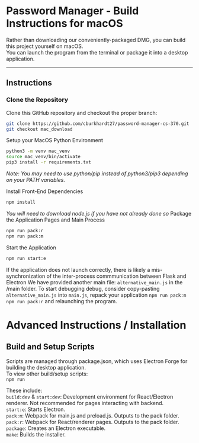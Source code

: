 # Password Manager - Build Instructions for macOS

Rather than downloading our conveniently-packaged DMG, you can build this project yourself on macOS.  
You can launch the program from the terminal or package it into a desktop application.

---

## Instructions

### Clone the Repository
Clone this GitHub repository and checkout the proper branch:  
```bash
git clone https://github.com/cburkhardt27/password-manager-cs-370.git
git checkout mac_download
```
Setup your MacOS Python Environment
```bash
python3 -m venv mac_venv
source mac_venv/bin/activate
pip3 install -r requirements.txt
```
*Note: You may need to use python/pip instead of python3/pip3 depending on your PATH variables.*  

Install Front-End Dependencies
```bash
npm install
```
_You will need to download node.js if you have not already done so_
Package the Application Pages and Main Process
```bash
npm run pack:r
npm run pack:m
```
Start the Application
```bash
npm run start:e
```

If the application does not launch correctly, there is likely a mis-synchronization of the inter-process commmunication between Flask and Electron We have provided another main file: `alternative_main.js` in the /main folder. To start debugging debug, consider copy-pasting `alternative_main.js` into `main.js`, repack your application  `npm run pack:m` `npm run pack:r` and relaunching the program.

# Advanced Instructions / Installation

## Build and Setup Scripts

Scripts are managed through package.json, which uses Electron Forge for building the desktop application.  
To view other build/setup scripts:  
`npm run`  

These include:  
`build:dev` & `start:dev`: Development environment for React/Electron renderer. Not recommended for pages interacting with backend.  
`start:e`: Starts Electron.  
`pack:m`: Webpack for main.js and preload.js. Outputs to the pack folder.  
`pack:r`: Webpack for React/renderer pages. Outputs to the pack folder.  
`package`: Creates an Electron executable.  
`make`: Builds the installer.  
